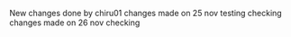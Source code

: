 New changes done by chiru01
changes made on 25 nov
testing
checking
changes made on 26 nov
checking

